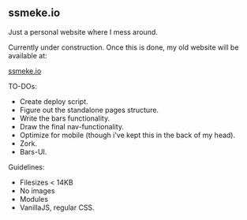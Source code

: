 ## ssmeke.io

Just a personal website where I mess around.

Currently under construction. Once this is done, my old website will be available at:

[ssmeke.io](http://ssmeke.io)

TO-DOs:

* Create deploy script.
* Figure out the standalone pages structure.
* Write the bars functionality.
* Draw the final nav-functionality.
* Optimize for mobile (though i've kept this in the back of my head).
* Zork.
* Bars-UI.

Guidelines:

* Filesizes < 14KB
* No images
* Modules
* VanillaJS, regular CSS.
